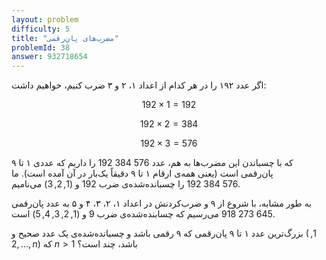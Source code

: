 ```yaml
---
layout: problem
difficulty: 5
title: "مضرب‌های پان‌رقمی"
problemId: 38
answer: 932718654
---
```


اگر عدد ۱۹۲ را در هر کدام از اعداد ۱، ۲ و ۳ ضرب کنیم، خواهیم داشت:

$$
192 \times 1 = 192
$$

$$
192 \times 2 = 384
$$

$$
192 \times 3 = 576
$$

که با چسباندن این مضرب‌ها به هم، عدد 
$192\ 384\ 576$
را داریم که عددی ۱ تا ۹ پان‌رقمی است (یعنی همه‌ی ارقام ۱ تا ۹ دقیقاً یک‌بار در آن آمده است). ما 
$192\ 384\ 576$
را چسبانده‌شده‌ی ضرب $192$ و $(1, 2, 3)$ می‌نامیم.

به طور مشابه، با شروع از ۹ و ضرب‌کردنش در اعداد ۱، ۲، ۳، ۴ و ۵ به عدد پان‌رقمی 
$918\ 273\ 645$
می‌رسیم که چسابنده‌شده‌ی ضرب $9$ و $(1, 2, 3, 4, 5)$ است.

بزرگ‌ترین عدد ۱ تا ۹ پان‌رقمی که ۹ رقمی باشد و چسبانده‌شده‌ی یک عدد صحیح و $(1, 2, \dots, n)$ که $n > 1$ باشد، چند است؟
